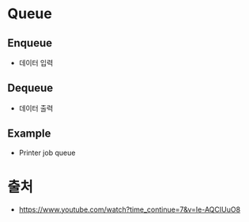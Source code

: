 # Queue
## Enqueue
* 데이터 입력

## Dequeue
* 데이터 출력

## Example
* Printer job queue

# 출처
* https://www.youtube.com/watch?time_continue=7&v=Ie-AQCIUuO8